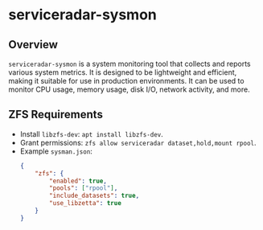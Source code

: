 # serviceradar-sysmon

## Overview
`serviceradar-sysmon` is a system monitoring tool that collects and reports various system metrics. It is designed to be lightweight and efficient, making it suitable for use in production environments.
It can be used to monitor CPU usage, memory usage, disk I/O, network activity, and more.

## ZFS Requirements

- Install `libzfs-dev`: `apt install libzfs-dev`.
- Grant permissions: `zfs allow serviceradar dataset,hold,mount rpool`.
- Example `sysman.json`:
  ```json
  {
      "zfs": {
          "enabled": true,
          "pools": ["rpool"],
          "include_datasets": true,
          "use_libzetta": true
      }
  }